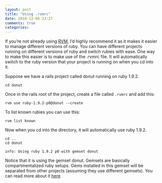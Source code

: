 ```yaml
---
layout: post
title: "Using .rvmrc"
date: 2010-12-06 23:27
comments: true
categories: 
---
```


If you’re not already using [RVM](https://rvm.io/), I’d highly recommend it as it makes it easier to manage different versions of ruby. You can
have different projects running on different versions of ruby and switch rubies with ease. One way to make this easier is to
make use of the .rvmrc file. It will automatically switch to the ruby version that your project is running on when you cd
into it.

Suppose we have a rails project called donut running on ruby 1.9.2.

```
cd donut
```

Once in the rails root of the project, create a file called `.rvmrc` and add this:

```
rvm use ruby-1.9.2-p0@donut --create
```

To list known rubies you can use this:

```
rvm list known
```

Now when you cd into the directory, it will automatically use ruby 1.9.2.

```
cd ..
cd donut

info: Using ruby 1.9.2 p0 with gemset donut
```

Notice that it is using the gemset donut. Gemsets are basically compartmentalized ruby setups. Gems installed in this gemset
will be separated from other projects (assuming they use different gemsets). You can read more about it
[here](https://rvm.io/gemsets/)

